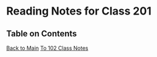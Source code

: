 # Reading Notes for Class 201

## Table on Contents

[Back to Main](README.md)
[To 102 Class Notes](class_102_notes.md)